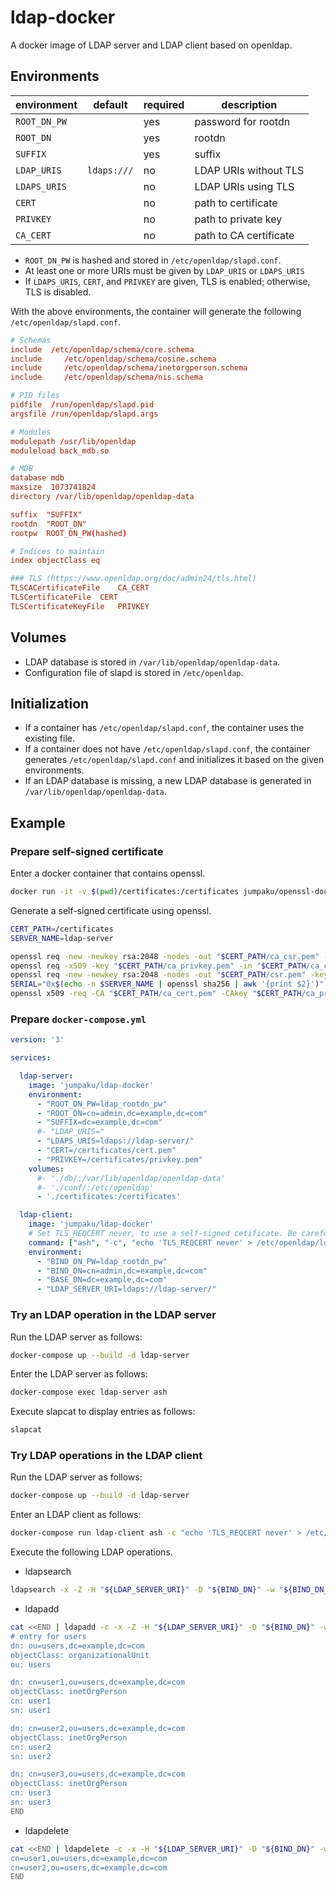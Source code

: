 # ldap-docker

A docker image of LDAP server and LDAP client based on openldap.

## Environments

| environment | default         | required | description |
|-------------|-----------------|----------|-------------|
| `ROOT_DN_PW`|                 | yes      | password for rootdn  |
| `ROOT_DN`   |                 | yes      | rootdn |
| `SUFFIX`    |                 | yes      | suffix |
| `LDAP_URIS` | `ldaps:///`     | no       | LDAP URIs without TLS |
| `LDAPS_URIS`| ` `             | no       | LDAP URIs using TLS |
| `CERT`      | ` `             | no       | path to certificate |
| `PRIVKEY`   | ` `             | no       | path to private key|
| `CA_CERT`   | ` `             | no       | path to CA certificate |

* `ROOT_DN_PW` is hashed and stored in `/etc/openldap/slapd.conf`.
* At least one or more URIs must be given by `LDAP_URIS` or `LDAPS_URIS`
* If `LDAPS_URIS`, `CERT`, and `PRIVKEY` are given, TLS is enabled; otherwise, TLS is disabled.

With the above environments, the container will generate the following `/etc/openldap/slapd.conf`.
```conf
# Schemas
include  /etc/openldap/schema/core.schema
include     /etc/openldap/schema/cosine.schema
include     /etc/openldap/schema/inetorgperson.schema
include     /etc/openldap/schema/nis.schema

# PID files
pidfile  /run/openldap/slapd.pid
argsfile /run/openldap/slapd.args

# Modules
modulepath /usr/lib/openldap
moduleload back_mdb.so

# MDB
database mdb
maxsize  1073741824
directory /var/lib/openldap/openldap-data

suffix  "SUFFIX"
rootdn  "ROOT_DN"
rootpw  ROOT_DN_PW(hashed)

# Indices to maintain
index objectClass eq

### TLS (https://www.openldap.org/doc/admin24/tls.html)
TLSCACertificateFile    CA_CERT
TLSCertificateFile  CERT
TLSCertificateKeyFile   PRIVKEY
```

## Volumes

* LDAP database is stored in `/var/lib/openldap/openldap-data`.
* Configuration file of slapd is stored in `/etc/openldap`.

## Initialization

* If a container has `/etc/openldap/slapd.conf`, the container uses the existing file.
* If a container does not have `/etc/openldap/slapd.conf`, the container generates `/etc/openldap/slapd.conf` and initializes it based on the given environments.
* If an LDAP database is missing, a new LDAP database is generated in `/var/lib/openldap/openldap-data`.

## Example

### Prepare self-signed certificate

Enter a docker container that contains openssl.
```sh
docker run -it -v $(pwd)/certificates:/certificates jumpaku/openssl-docker bash
```

Generate a self-signed certificate using openssl.
```sh
CERT_PATH=/certificates
SERVER_NAME=ldap-server

openssl req -new -newkey rsa:2048 -nodes -out "$CERT_PATH/ca_csr.pem" -keyout "$CERT_PATH/ca_privkey.pem" -subj="/C=JP"
openssl req -x509 -key "$CERT_PATH/ca_privkey.pem" -in "$CERT_PATH/ca_csr.pem" -out "$CERT_PATH/ca_cert.pem" -days 356
openssl req -new -newkey rsa:2048 -nodes -out "$CERT_PATH/csr.pem" -keyout "$CERT_PATH/privkey.pem" -subj="/CN=$SERVER_NAME"
SERIAL="0x$(echo -n $SERVER_NAME | openssl sha256 | awk '{print $2}')"
openssl x509 -req -CA "$CERT_PATH/ca_cert.pem" -CAkey "$CERT_PATH/ca_privkey.pem" -set_serial "$SERIAL" -in "$CERT_PATH/csr.pem" -out "$CERT_PATH/cert.pem" -days 365
```

### Prepare `docker-compose.yml`

```yml
version: '3'

services: 

  ldap-server:
    image: 'jumpaku/ldap-docker'
    environment:
      - "ROOT_DN_PW=ldap_rootdn_pw"
      - "ROOT_DN=cn=admin,dc=example,dc=com"
      - "SUFFIX=dc=example,dc=com"
      #- "LDAP_URIS="
      - "LDAPS_URIS=ldaps://ldap-server/"
      - "CERT=/certificates/cert.pem"
      - "PRIVKEY=/certificates/privkey.pem"
    volumes:
      #- './db/:/var/lib/openldap/openldap-data' 
      #- './conf/:/etc/openldap' 
      - './certificates:/certificates'

  ldap-client:
    image: 'jumpaku/ldap-docker'
    # Set TLS_REQCERT never, to use a self-signed cetificate. Be careful spelling.
    command: ["ash", "-c", "echo 'TLS_REQCERT never' > /etc/openldap/ldap.conf; ash"]
    environment:
      - "BIND_DN_PW=ldap_rootdn_pw"
      - "BIND_DN=cn=admin,dc=example,dc=com"
      - "BASE_DN=dc=example,dc=com"
      - "LDAP_SERVER_URI=ldaps://ldap-server/"
```

### Try an LDAP operation in the LDAP server

Run the LDAP server as follows:
```sh
docker-compose up --build -d ldap-server
```

Enter the LDAP server as follows:
```sh
docker-compose exec ldap-server ash
```

Execute slapcat to display entries as follows:
```sh
slapcat
```

### Try LDAP operations in the LDAP client

Run the LDAP server as follows:
```sh
docker-compose up --build -d ldap-server
```

Enter an LDAP client as follows:
```sh
docker-compose run ldap-client ash -c "echo 'TLS_REQCERT never' > /etc/openldap/ldap.conf; ash"
```

Execute the following LDAP operations.

* ldapsearch
```sh
ldapsearch -x -Z -H "${LDAP_SERVER_URI}" -D "${BIND_DN}" -w "${BIND_DN_PW}" -b "${BASE_DN}" "(objectClass=*)"
```

* ldapadd
```sh
cat <<END | ldapadd -c -x -Z -H "${LDAP_SERVER_URI}" -D "${BIND_DN}" -w "${BIND_DN_PW}"
# entry for users
dn: ou=users,dc=example,dc=com
objectClass: organizationalUnit
ou: users

dn: cn=user1,ou=users,dc=example,dc=com
objectClass: inetOrgPerson
cn: user1
sn: user1

dn: cn=user2,ou=users,dc=example,dc=com
objectClass: inetOrgPerson
cn: user2
sn: user2

dn: cn=user3,ou=users,dc=example,dc=com
objectClass: inetOrgPerson
cn: user3
sn: user3
END

```

* ldapdelete
```sh
cat <<END | ldapdelete -c -x -H "${LDAP_SERVER_URI}" -D "${BIND_DN}" -w "${BIND_DN_PW}"
cn=user1,ou=users,dc=example,dc=com
cn=user2,ou=users,dc=example,dc=com
END

```
